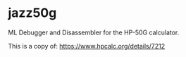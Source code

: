 # jazz50g
ML Debugger and Disassembler for the HP-50G calculator.

This is a copy of:
https://www.hpcalc.org/details/7212
